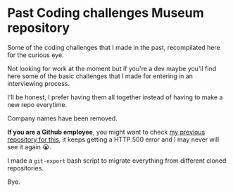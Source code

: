 Past Coding challenges Museum repository
========================================

Some of the coding challenges that I made in the past, recompilated here for the curious eye.

Not looking for work at the moment but if you're a dev maybe you'll find here some of the basic 
challenges that I made for entering in an interviewing process. 

I'll be honest, I prefer having them all together instead of having to make a new repo everytime.

Company names have been removed.

**If you are a Github employee**, you might want to check [my previous repository for this](https://github.com/carmon/temp-challenge), it 
keeps getting a HTTP 500 error and I may never will see it again :sob:.

I made a `git-export` bash script to migrate everything from different cloned repositories.

Bye.